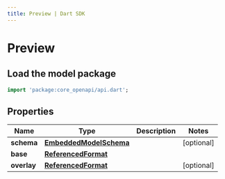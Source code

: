 ```yaml
---
title: Preview | Dart SDK
---
```


# Preview

## Load the model package
```dart
import 'package:core_openapi/api.dart';
```

## Properties
Name | Type | Description | Notes
------------ | ------------- | ------------- | -------------
**schema** | [**EmbeddedModelSchema**](EmbeddedModelSchema) |  | [optional] 
**base** | [**ReferencedFormat**](ReferencedFormat) |  | 
**overlay** | [**ReferencedFormat**](ReferencedFormat) |  | [optional] 





